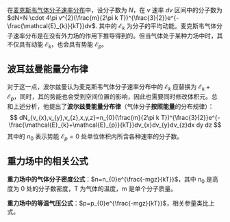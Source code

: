 在[麦克斯韦气体分子速率分布](麦克斯韦气体分子速率分布.md)中，设分子数为 $N$，在 $v$ 速率 $dv$ 区间中的分子数为 $dN=N \cdot 4\pi v^{2}(\frac{m}{2\pi k T})^{\frac{3}{2}}e^{- \frac{\mathcal{E}_{k}}{kT}}dv$. 其中的 $\mathcal{E}_{k}$ 为分子的平均动能。麦克斯韦气体分子速率分布是在没有外力场的作用下推导得到的。但当气体处于某种力场中时，其不仅具有动能 $\mathcal{E}_{k}$，也会具有势能 $\mathcal{E}_{p}$。

## 波耳兹曼能量分布律

对于这一点，波尔兹曼认为麦克斯韦气体分子速率分布中的 $\mathcal{E}_{k}$ 应替换为 $\mathcal{E}_{k}+\mathcal{E}_p$，同时，其的势能也会受到空间位置的影响，因此也需要同时修改体积元。总和上述分析，他提出了**波尔兹曼能量分布律**（气体分子**按照能量**的分布规律）：
$$
dN_{v_{x},v_{y},v_{z},x,y,z}=n_{0}(\frac{m}{2\pi k T})^{\frac{3}{2}}e^{- \frac{\mathcal{E}_{k}+\mathcal{E}_{p}}{kT}}dv_{x}dv_{y}dv_{z}dx dy dz
$$
其中的 $n_{0}$ 表示势能 $\mathcal{E}_{p}=0$ 处单位体积内所含各种速率的分子数。

## 重力场中的相关公式

**重力场中的气体分子密度公式**：$n=n_{0}e^{\frac{-mgz}{kT}}$，其中 $n_{0}$ 是高度为 0 处的分子数密度，T 为气体的温度，m 是单个分子质量。

**重力场中的等温气压公式**：$p=p_{0}e^{\frac{-mgz}{kT}}$，相关参量类比上式。